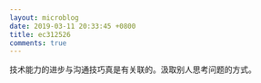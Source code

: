 ```yaml
---
layout: microblog
date: 2019-03-11 20:33:45 +0800
title: ec312526
comments: true
--- 
```


技术能力的进步与沟通技巧真是有关联的。汲取别人思考问题的方式。



